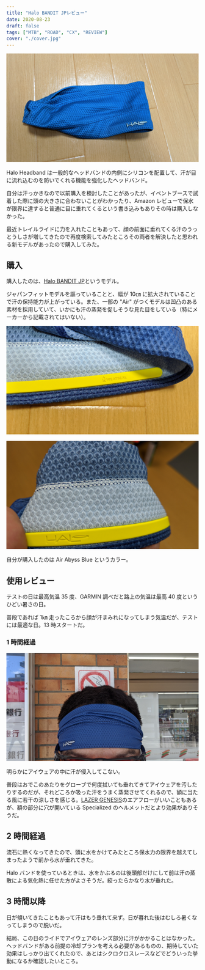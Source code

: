 ```yaml
---
title: "Halo BANDIT JPレビュー"
date: 2020-08-23
draft: false
tags: ["MTB", "ROAD", "CX", "REVIEW"]
cover: "./cover.jpg"
---
```


![アイキャッチ](./cover.jpg)

Halo Headband は一般的なヘッドバンドの内側にシリコンを配置して、汗が目に流れ込むのを防いでくれる機能を強化したヘッドバンド。

自分は汗っかきなので以前購入を検討したことがあったが、イベントブースで試着した際に頭の大きさに合わないことがわかったり、Amazon レビューで保水が限界に達すると普通に目に垂れてくるという書き込みもありその時は購入しなかった。

最近トレイルライドに力を入れたこともあって、顔の前面に垂れてくる汗のうっとうしさが増してきたので再度検索してみたところその両者を解決したと思われる新モデルがあったので購入してみた。

## 購入

購入したのは、[Halo BANDIT JP](https://www.amazon.co.jp/dp/B084ZG18JW/?tag=gensobunya-22)というモデル。

ジャパンフィットモデルを謳っていることと、幅が 10㎝ に拡大されていることで汗の保持能力が上がっている。また、一部の "Air" がつくモデルは凹凸のある素材を採用していて、いかにも汗の蒸発を促しそうな見た目をしている（特にメーカーから記載されてはいない）。

![シリコン部分は布の折り返しと併せてなるべくツライチになるように作られている](./silicon.jpg)

![凹凸のある素材が汗を効果的に蒸発させてくれそう](./outotsu.jpg)

自分が購入したのは Air Abyss Blue というカラー。

<linkBox isAmazonLink url="https://www.amazon.co.jp/dp/B084ZG18JW/?tag=gensobunya-22" />

## 使用レビュー

テストの日は最高気温 35 度、GARMIN 調べだと路上の気温は最高 40 度というひどい暑さの日。

普段であれば 1㎞ 走ったころから顔が汗まみれになってしまう気温だが、テストには最適な日。13 時スタートだ。

### 1 時間経過

![1h経過](./review.jpg)

明らかにアイウェアの中に汗が侵入してこない。

普段はおでこのあたりをグローブで何度拭いても垂れてきてアイウェアを汚したりするのだが、それどころか吸った汗をうまく蒸発させてくれるので、額に当たる風に若干の涼しさを感じる。[LAZER GENESIS](https://www.amazon.co.jp/dp/B0824HR9NL/?tag=gensobunya-22)のエアフローがいいこともあるが、額の部分に穴が開いている Specialized のヘルメットだとより効果がありそうだ。

## 2 時間経過

流石に熱くなってきたので、頭に水をかけてみたところ保水力の限界を越えてしまったようで前から水が垂れてきた。

Halo バンドを使っているときは、水をかぶるのは後頭部だけにして前は汗の蒸散による気化熱に任せた方がよさそうだ。絞ったらかなり水が垂れた。

## 3 時間以降

日が傾いてきたこともあって汗はもう垂れて来ず。日が暮れた後はむしろ暑くなってしまうので脱いだ。

結局、この日のライドでアイウェアのレンズ部分に汗がかかることはなかった。ヘッドバンドがある前提の冷却プランを考える必要があるものの、期待していた効果はしっかり出てくれたので、あとはシクロクロスレースなどでどういった挙動になるか確認したいところ。

<linkBox isAmazonLink url="https://www.amazon.co.jp/dp/B07P5C596H/?tag=gensobunya-22" />
